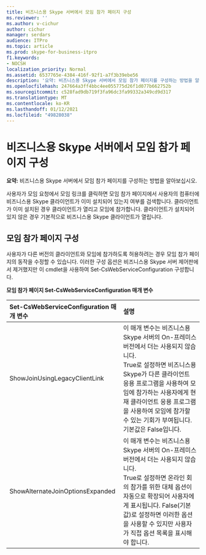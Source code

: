 ```yaml
---
title: 비즈니스용 Skype 서버에서 모임 참가 페이지 구성
ms.reviewer: ''
ms.author: v-cichur
author: cichur
manager: serdars
audience: ITPro
ms.topic: article
ms.prod: skype-for-business-itpro
f1.keywords:
- NOCSH
localization_priority: Normal
ms.assetid: 6537765e-4384-416f-92f1-a7f3b39ebe56
description: '요약: 비즈니스용 Skype 서버에서 모임 참가 페이지를 구성하는 방법을 알아보십시오.'
ms.openlocfilehash: 247664a3ff4bbc4ee055775d26f1d077b662752b
ms.sourcegitcommit: c528fad9db719f3fa96dc3fa99332a349cd9d317
ms.translationtype: MT
ms.contentlocale: ko-KR
ms.lasthandoff: 01/12/2021
ms.locfileid: "49828038"
---
```

# <a name="configure-the-meeting-join-page-in-skype-for-business-server"></a>비즈니스용 Skype 서버에서 모임 참가 페이지 구성
 
**요약:** 비즈니스용 Skype 서버에서 모임 참가 페이지를 구성하는 방법을 알아보십시오.
  
사용자가 모임 요청에서 모임 링크를 클릭하면 모임 참가 페이지에서 사용자의 컴퓨터에 비즈니스용 Skype 클라이언트가 이미 설치되어 있는지 여부를 검색합니다. 클라이언트가 이미 설치된 경우 클라이언트가 열리고 모임에 참가합니다. 클라이언트가 설치되어 있지 않은 경우 기본적으로 비즈니스용 Skype 클라이언트가 열립니다. 
  
## <a name="configure-the-meeting-join-page"></a>모임 참가 페이지 구성

사용자가 다른 버전의 클라이언트와 모임에 참가하도록 허용하려는 경우 모임 참가 페이지의 동작을 수정할 수 있습니다. 이러한 구성 옵션은 비즈니스용 Skype 서버 제어판에서 제거했지만 이 cmdlet을 사용하여 Set-CsWebServiceConfiguration 구성합니다.
  
**모임 참가 페이지 Set-CsWebServiceConfiguration 매개 변수**

|**Set-CsWebServiceConfiguration 매개 변수**|**설명**|
|:-----|:-----|
|ShowJoinUsingLegacyClientLink  <br/> |이 매개 변수는 비즈니스용 Skype 서버의 On-프레미스 버전에서 더는 사용되지 않습니다.  <br/> True로 설정하면 비즈니스용 Skype가 다른 클라이언트 응용 프로그램을 사용하여 모임에 참가하는 사용자에게 현재 클라이언트 응용 프로그램을 사용하여 모임에 참가할 수 있는 기회가 부여됩니다. 기본값은 False입니다.  <br/> |
|ShowAlternateJoinOptionsExpanded  <br/> |이 매개 변수는 비즈니스용 Skype 서버의 On-프레미스 버전에서 더는 사용되지 않습니다.  <br/>  True로 설정하면 온라인 회의 참가를 위한 대체 옵션이 자동으로 확장되어 사용자에게 표시됩니다. False(기본값)로 설정하면 이러한 옵션을 사용할 수 있지만 사용자가 직접 옵션 목록을 표시해야 합니다.  <br/> |
   

